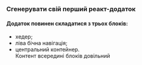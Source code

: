 ### Сгенерувати свій перший реакт-додаток
#### Додаток повинен складатися з трьох блоків:

- хедер;
- ліва бічна навігація;
- центральний контейнер.  
Контент всередині блоків довільний